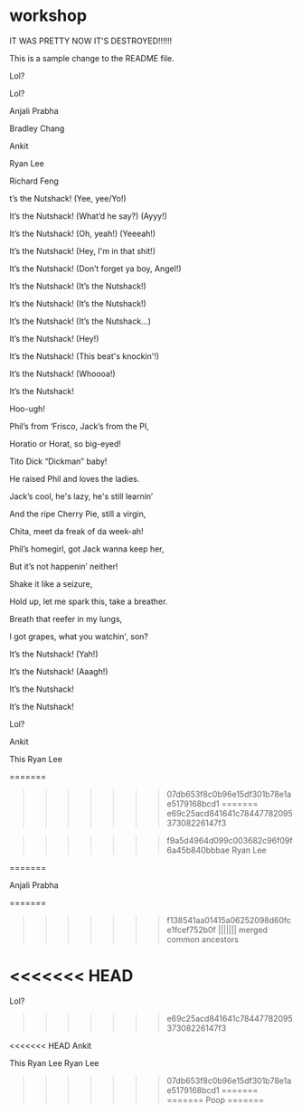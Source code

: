 # workshop

IT WAS PRETTY NOW IT'S DESTROYED!!!!!!

This is a sample change to the README file.

Lol?

Lol?

Anjali Prabha


Bradley Chang

Ankit

Ryan Lee

Richard Feng


t’s the Nutshack! (Yee, yee/Yo!)

It’s the Nutshack! (What’d he say?) (Ayyy!)

It’s the Nutshack! (Oh, yeah!) (Yeeeah!)

It’s the Nutshack! (Hey, I'm in that shit!)

It’s the Nutshack! (Don’t forget ya boy, Angel!)

It’s the Nutshack! (It’s the Nutshack!)

It’s the Nutshack! (It’s the Nutshack!)

It’s the Nutshack! (It’s the Nutshack...)

It’s the Nutshack! (Hey!)

It’s the Nutshack! (This beat's knockin'!)

It’s the Nutshack! (Whoooa!)

It’s the Nutshack!

Hoo-ugh!

Phil’s from ‘Frisco, Jack’s from the PI,

Horatio or Horat, so big-eyed!

Tito Dick “Dickman” baby!

He raised Phil and loves the ladies.

Jack’s cool, he's lazy, he's still learnin’

And the ripe Cherry Pie, still a virgin,

Chita, meet da freak of da week-ah!

Phil’s homegirl, got Jack wanna keep her,

But it’s not happenin’ neither! 

Shake it like a seizure,

Hold up, let me spark this, take a breather.

Breath that reefer in my lungs,

I got grapes, what you watchin', son?

It’s the Nutshack! (Yah!)

It’s the Nutshack! (Aaagh!)

It’s the Nutshack!

It’s the Nutshack!




































































































































































































































































































































































































































































































































































































































































































































































































































































Lol?

Ankit

This 
Ryan Lee



































































































































































































































































































































































































































































































































































































































































































































































































































































































































































































































































































































































































































































































































































































































































































































































































































































































































































































































































































































































































































































































































































































































































































































































































































































































































































































































































































































































































































































































































































































































































































































































































































































































































































































































































































































































































































































































































































































































































































































































































































































































































































































































































































































































































































































































































































































































































































































































































































































































































































































































































































































































































































































































































































































































































































































































































































































































































































































































































































































































































































































































































































































































































































































































































































































































































































































































































































































































































































































































































































































































































































































































































































































































































































































































































































































































































































































































































































































































































































































































































































































































































































































































































































































































































































































































































































































































































































































































































































































































































































































































































































































































































































































































































































































































































































































































































































































































































































































































































































































































































































































































































































































































































































































































































































































































































































































































































































































































































































































































































































































































































































































































































































































































































































































































































































































































































































































































































=======
>>>>>>> 07db653f8c0b96e15df301b78e1ae5179168bcd1
=======
>>>>>>> e69c25acd841641c7844778209537308226147f3

>>>>>>> f9a5d4964d099c003682c96f09f6a45b840bbbae
Ryan Lee

=======

Anjali Prabha

=======
>>>>>>> f138541aa01415a06252098d60fce1fcef752b0f
||||||| merged common ancestors



























































































































































































































































































































































































































































































































































































































































































































































































































































































































































































































































































































































<<<<<<< HEAD
=======

Lol?

>>>>>>> e69c25acd841641c7844778209537308226147f3



























































































































<<<<<<< HEAD
Ankit

This 
Ryan Lee
Ryan Lee
>>>>>>> 07db653f8c0b96e15df301b78e1ae5179168bcd1
=======
=======
Poop
=======


















































































































































































































































































































































































































































































































































































































































































































































































































































































































































































































































































































































































































































































































































































































































































































































































































































































































































































































































































































































































































































































































































































































































































































































































































































































































































































































































































































































































































































































































































































































































































































































































































































































































































































































































































































































































































































































































































































































































































































































































































































































































































































































































































































































































































































































































































































































































































































































































































































































































































































































































































































































































































































































































































































































































































































































































































































































































































































































































































































































































































































































































































































































































































































































































































































































































































































































































































































































































































































































































































































































































































































































































































































































































































































































































































































































































































































































































































































































































































































































































































































































































































































































































































































































































































































































































































































































































































































































































































































































































































































































































































































































































































































































































































































































































































































































































































































































































































































































































































































































































































































































































































































































































































































































































































































































































































































































































































































































































































































































































































































































































































































































































































































































































































































































































































































































































































































































































































































































































































































































































































































































































































































































































































































































































































































































































































































































































































































































































































































































































































































































































































































































































































































































































































































































































































































































































































































































































































































































































































































































































































































































